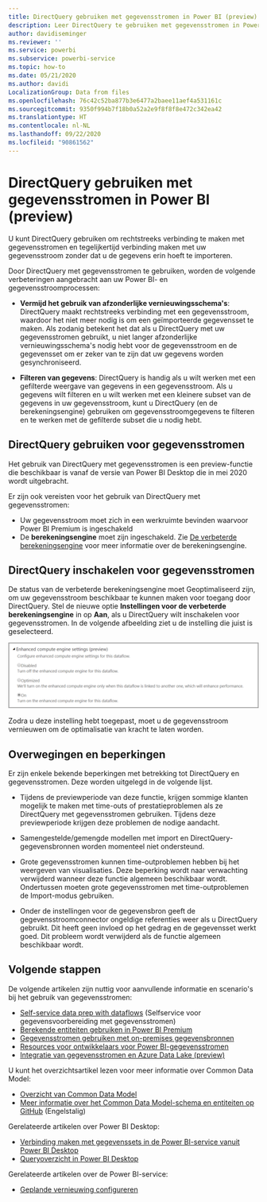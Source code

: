 ```yaml
---
title: DirectQuery gebruiken met gegevensstromen in Power BI (preview)
description: Leer DirectQuery te gebruiken met gegevensstromen in Power BI
author: davidiseminger
ms.reviewer: ''
ms.service: powerbi
ms.subservice: powerbi-service
ms.topic: how-to
ms.date: 05/21/2020
ms.author: davidi
LocalizationGroup: Data from files
ms.openlocfilehash: 76c42c52ba877b3e6477a2baee11aef4a531161c
ms.sourcegitcommit: 9350f994b7f18b0a52a2e9f8f8f8e472c342ea42
ms.translationtype: HT
ms.contentlocale: nl-NL
ms.lasthandoff: 09/22/2020
ms.locfileid: "90861562"
---
```

# <a name="use-directquery-with-dataflows-in-power-bi-preview"></a>DirectQuery gebruiken met gegevensstromen in Power BI (preview)

U kunt DirectQuery gebruiken om rechtstreeks verbinding te maken met gegevensstromen en tegelijkertijd verbinding maken met uw gegevensstroom zonder dat u de gegevens erin hoeft te importeren. 

Door DirectQuery met gegevensstromen te gebruiken, worden de volgende verbeteringen aangebracht aan uw Power BI- en gegevensstroomprocessen:

* **Vermijd het gebruik van afzonderlijke vernieuwingsschema's**: DirectQuery maakt rechtstreeks verbinding met een gegevensstroom, waardoor het niet meer nodig is om een geïmporteerde gegevensset te maken. Als zodanig betekent het dat als u DirectQuery met uw gegevensstromen gebruikt, u niet langer afzonderlijke vernieuwingsschema's nodig hebt voor de gegevensstroom en de gegevensset om er zeker van te zijn dat uw gegevens worden gesynchroniseerd.

* **Filteren van gegevens**: DirectQuery is handig als u wilt werken met een gefilterde weergave van gegevens in een gegevensstroom. Als u gegevens wilt filteren en u wilt werken met een kleinere subset van de gegevens in uw gegevensstroom, kunt u DirectQuery (en de berekeningsengine) gebruiken om gegevensstroomgegevens te filteren en te werken met de gefilterde subset die u nodig hebt.


## <a name="using-directquery-for-dataflows"></a>DirectQuery gebruiken voor gegevensstromen

Het gebruik van DirectQuery met gegevensstromen is een preview-functie die beschikbaar is vanaf de versie van Power BI Desktop die in mei 2020 wordt uitgebracht. 

Er zijn ook vereisten voor het gebruik van DirectQuery met gegevensstromen:

* Uw gegevensstroom moet zich in een werkruimte bevinden waarvoor Power BI Premium is ingeschakeld
* De **berekeningsengine** moet zijn ingeschakeld. Zie [De verbeterde berekeningsengine](service-dataflows-enhanced-compute-engine.md) voor meer informatie over de berekeningsengine.

## <a name="enable-directquery-for-dataflows"></a>DirectQuery inschakelen voor gegevensstromen

De status van de verbeterde berekeningsengine moet Geoptimaliseerd zijn, om uw gegevensstroom beschikbaar te kunnen maken voor toegang door DirectQuery. Stel de nieuwe optie **Instellingen voor de verbeterde berekeningsengine** in op **Aan**, als u DirectQuery wilt inschakelen voor gegevensstromen. In de volgende afbeelding ziet u de instelling die juist is geselecteerd.

![De verbeterde berekeningsengine voor gegevensstromen inschakelen](media/service-dataflows-directquery/dataflows-directquery-01.png)

Zodra u deze instelling hebt toegepast, moet u de gegevensstroom vernieuwen om de optimalisatie van kracht te laten worden. 


## <a name="considerations-and-limitations"></a>Overwegingen en beperkingen

Er zijn enkele bekende beperkingen met betrekking tot DirectQuery en gegevensstromen. Deze worden uitgelegd in de volgende lijst.

* Tijdens de previewperiode van deze functie, krijgen sommige klanten mogelijk te maken met time-outs of prestatieproblemen als ze DirectQuery met gegevensstromen gebruiken. Tijdens deze previewperiode krijgen deze problemen de nodige aandacht.

* Samengestelde/gemengde modellen met import en DirectQuery-gegevensbronnen worden momenteel niet ondersteund.

* Grote gegevensstromen kunnen time-outproblemen hebben bij het weergeven van visualisaties. Deze beperking wordt naar verwachting verwijderd wanneer deze functie algemeen beschikbaar wordt. Ondertussen moeten grote gegevensstromen met time-outproblemen de Import-modus gebruiken.

* Onder de instellingen voor de gegevensbron geeft de gegevensstroomconnector ongeldige referenties weer als u DirectQuery gebruikt. Dit heeft geen invloed op het gedrag en de gegevensset werkt goed. Dit probleem wordt verwijderd als de functie algemeen beschikbaar wordt.



## <a name="next-steps"></a>Volgende stappen

De volgende artikelen zijn nuttig voor aanvullende informatie en scenario's bij het gebruik van gegevensstromen:

* [Self-service data prep with dataflows](service-dataflows-overview.md) (Selfservice voor gegevensvoorbereiding met gegevensstromen)
* [Berekende entiteiten gebruiken in Power BI Premium](service-dataflows-computed-entities-premium.md)
* [Gegevensstromen gebruiken met on-premises gegevensbronnen](service-dataflows-on-premises-gateways.md)
* [Resources voor ontwikkelaars voor Power BI-gegevensstromen](service-dataflows-developer-resources.md)
* [Integratie van gegevensstromen en Azure Data Lake (preview)](service-dataflows-azure-data-lake-integration.md)

U kunt het overzichtsartikel lezen voor meer informatie over Common Data Model:
* [Overzicht van Common Data Model](/powerapps/common-data-model/overview)
* [Meer informatie over het Common Data Model-schema en entiteiten op GitHub](https://github.com/Microsoft/CDM) (Engelstalig)

Gerelateerde artikelen over Power BI Desktop:

* [Verbinding maken met gegevenssets in de Power BI-service vanuit Power BI Desktop](../connect-data/desktop-report-lifecycle-datasets.md)
* [Queryoverzicht in Power BI Desktop](desktop-query-overview.md)

Gerelateerde artikelen over de Power BI-service:
* [Geplande vernieuwing configureren](../connect-data/refresh-scheduled-refresh.md)